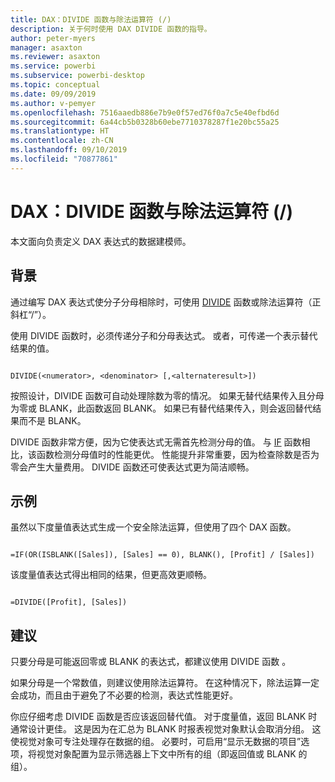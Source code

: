 ```yaml
---
title: DAX：DIVIDE 函数与除法运算符 (/)
description: 关于何时使用 DAX DIVIDE 函数的指导。
author: peter-myers
manager: asaxton
ms.reviewer: asaxton
ms.service: powerbi
ms.subservice: powerbi-desktop
ms.topic: conceptual
ms.date: 09/09/2019
ms.author: v-pemyer
ms.openlocfilehash: 7516aaedb886e7b9e0f57ed76f0a7c5e40efbd6d
ms.sourcegitcommit: 6a44cb5b0328b60ebe7710378287f1e20bc55a25
ms.translationtype: HT
ms.contentlocale: zh-CN
ms.lasthandoff: 09/10/2019
ms.locfileid: "70877861"
---
```

# <a name="dax-divide-function-vs-divide-operator-"></a>DAX：DIVIDE 函数与除法运算符 (/)

本文面向负责定义 DAX 表达式的数据建模师。

## <a name="background"></a>背景

通过编写 DAX 表达式使分子分母相除时，可使用 [DIVIDE](/dax/divide-function-dax) 函数或除法运算符（正斜杠“/”）。

使用 DIVIDE 函数时，必须传递分子和分母表达式。 或者，可传递一个表示替代结果的值。

```dax

DIVIDE(<numerator>, <denominator> [,<alternateresult>])

```

按照设计，DIVIDE 函数可自动处理除数为零的情况。 如果无替代结果传入且分母为零或 BLANK，此函数返回 BLANK。 如果已有替代结果传入，则会返回替代结果而不是 BLANK。

DIVIDE 函数非常方便，因为它使表达式无需首先检测分母的值。 与 [IF](/dax/if-function-dax) 函数相比，该函数检测分母值时的性能更优。 性能提升非常重要，因为检查除数是否为零会产生大量费用。 DIVIDE 函数还可使表达式更为简洁顺畅。

## <a name="example"></a>示例

虽然以下度量值表达式生成一个安全除法运算，但使用了四个 DAX 函数。

```dax

=IF(OR(ISBLANK([Sales]), [Sales] == 0), BLANK(), [Profit] / [Sales])

```

该度量值表达式得出相同的结果，但更高效更顺畅。

```dax

=DIVIDE([Profit], [Sales])

```

## <a name="recommendations"></a>建议

只要分母是可能返回零或 BLANK 的表达式，都建议使用 DIVIDE 函数  。

如果分母是一个常数值，则建议使用除法运算符。 在这种情况下，除法运算一定会成功，而且由于避免了不必要的检测，表达式性能更好。

你应仔细考虑 DIVIDE 函数是否应该返回替代值。 对于度量值，返回 BLANK 时通常设计更佳。 这是因为在汇总为 BLANK 时报表视觉对象默认会取消分组。 这使视觉对象可专注处理存在数据的组。 必要时，可启用“显示无数据的项目”选项，将视觉对象配置为显示筛选器上下文中所有的组（即返回值或 BLANK 的组）。
